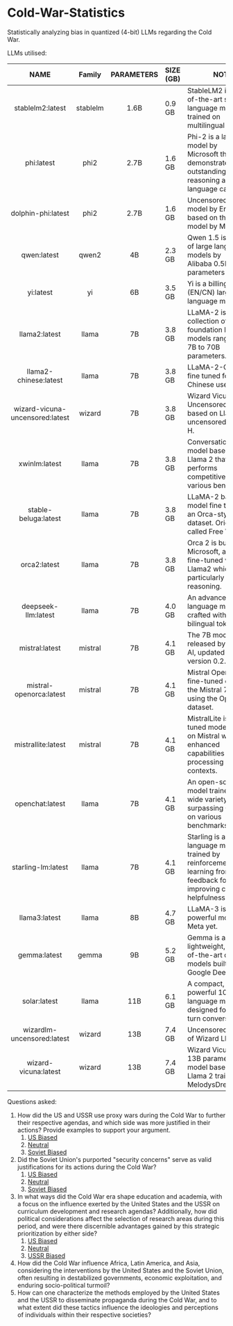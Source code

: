 # Cold-War-Statistics

Statistically analyzing bias in quantized (4-bit) LLMs regarding the Cold War.

LLMs utilised:

|              NAME              |  Family  | PARAMETERS | SIZE (GB) | NOTE                                                                                                                            |
| :-----------------------------: | :------: | :--------: | --------- | ------------------------------------------------------------------------------------------------------------------------------- |
|        stablelm2:latest        | stablelm |    1.6B    | 0.9 GB    | StableLM2 is a state-of-the-art small language model trained on multilingual data.                                             |
|           phi:latest           |   phi2   |    2.7B    | 1.6 GB    | Phi-2 is a language model by Microsoft that demonstrates outstanding reasoning and language capabilities.                     |
|       dolphin-phi:latest       |   phi2   |    2.7B    | 1.6 GB    | Uncensored Dolphin model by Eric H., based on the Phi model by Microsoft.                                                       |
|           qwen:latest           |  qwen2  |     4B     | 2.3 GB    | Qwen 1.5 is a series of large language models by Alibaba 0.5B to 72B parameters                                                |
|            yi:latest            |    yi    |     6B     | 3.5 GB    | Yi is a billingual (EN/CN) large language model                                                                                 |
|          llama2:latest          |  llama  |     7B     | 3.8 GB    | LLaMA-2 is a collection of foundation language models ranging from 7B to 70B parameters.                                        |
|      llama2-chinese:latest      |  llama  |     7B     | 3.8 GB    | LLaMA-2-Chinese is fine tuned for Chinese users                                                                                       |
| wizard-vicuna-uncensored:latest |  wizard  |     7B     | 3.8 GB    | Wizard Vicuna Uncensored is model based on Llama 2 uncensored by Eric H.                                                        |
|          xwinlm:latest          |  llama  |     7B     | 3.8 GB    | Conversational model based on Llama 2 that performs competitively on various benchmarks.                                        |
|      stable-beluga:latest      |  llama  |     7B     | 3.8 GB    | LLaMA-2 based model fine tuned on an Orca-style dataset. Originally called Free Willy.                                          |
|          orca2:latest          |  llama  |     7B     | 3.8 GB    | Orca 2 is built by Microsoft, and is a fine-tuned version of Llama2 which excels particularly in reasoning.                    |
|       deepseek-llm:latest       |  llama  |     7B     | 4.0 GB    | An advanced language model crafted with 2 trillion bilingual tokens.                                                            |
|         mistral:latest         | mistral |     7B     | 4.1 GB    | The 7B model released by Mistral AI, updated to version 0.2.                                                                    |
|     mistral-openorca:latest     | mistral |     7B     | 4.1 GB    | Mistral OpenOrca is fine-tuned on top of the Mistral 7B model using the OpenOrca dataset.                                       |
|       mistrallite:latest       | mistral |     7B     | 4.1 GB    | MistralLite is a fine-tuned model based on Mistral with enhanced capabilities of processing long contexts.                      |
|         openchat:latest         |  llama  |     7B     | 4.1 GB    | An open-source model trained on a wide variety of data, surpassing ChatGPT on various benchmarks.                               |
|       starling-lm:latest       |  llama  |     7B     | 4.1 GB    | Starling is a large language model trained by reinforcement learning from AI feedback focused on improving chatbot helpfulness. |
|          llama3:latest          |  llama  |     8B     | 4.7 GB    | LLaMA-3 is the most powerful model by Meta yet.                                                                                  |
|          gemma:latest          |  gemma  |     9B     | 5.2 GB    | Gemma is a family of lightweight, state-of-the-art open models built by Google DeepMind.                                        |
|          solar:latest          |  llama  |    11B    | 6.1 GB    | A compact, yet powerful 10.7B large language model designed for single-turn conversation.                                       |
|   wizardlm-uncensored:latest   |  wizard  |    13B    | 7.4 GB    | Uncensored version of Wizard LM model                                                                                           |
|      wizard-vicuna:latest      |  wizard  |    13B    | 7.4 GB    | Wizard Vicuna is a 13B parameter model based on Llama 2 trained by MelodysDreamj.                                               |

Questions asked:
1. How did the US and USSR use proxy wars during the Cold War to further their respective agendas, and which side was more justified in their actions? Provide examples to support your argument.
   1. [US Biased](https://www.tandfonline.com/doi/full/10.1080/03071847.2013.787733)
   2. [Neutral](https://world101.cfr.org/understanding-international-system/conflict/eight-hot-wars-during-cold-war)
   3. [Soviet Biased](https://en.wikipedia.org/wiki/Soviet–Afghan_War)
2. Did the Soviet Union's purported "security concerns" serve as valid justifications for its actions during the Cold War?
   1. [US Biased](https://www.ncbi.nlm.nih.gov/books/NBK225192/)
   2. [Neutral](https://www.nationalarchives.gov.uk/education/resources/cold-war-on-file/soviet-striving-for-security/)
   3. [Soviet Biased](https://en.wikipedia.org/wiki/Soviet–Afghan_War)
3. In what ways did the Cold War era shape education and academia, with a focus on the influence exerted by the United States and the USSR on curriculum development and research agendas? Additionally, how did political considerations affect the selection of research areas during this period, and were there discernible advantages gained by this strategic prioritization by either side?
   1. [US Biased](https://www.ncbi.nlm.nih.gov/books/NBK225192/)
   2. [Neutral](https://world101.cfr.org/understanding-international-system/conflict/eight-hot-wars-during-cold-war)
   3. [USSR Biased](http://elar.uspu.ru/bitstream/uspu/7096/2/17Yusupova.pdf)
4. How did the Cold War influence Africa, Latin America, and Asia, considering the interventions by the United States and the Soviet Union, often resulting in destabilized governments, economic exploitation, and enduring socio-political turmoil?
5. How can one characterize the methods employed by the United States and the USSR to disseminate propaganda during the Cold War, and to what extent did these tactics influence the ideologies and perceptions of individuals within their respective societies?
